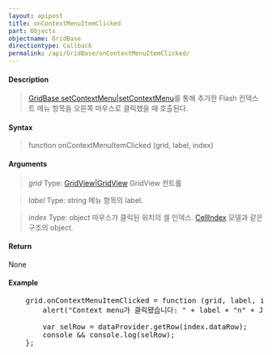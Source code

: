 ```yaml
---
layout: apipost
title: onContextMenuItemClicked
part: Objects
objectname: GridBase
directiontype: Callback
permalink: /api/GridBase/onContextMenuItemClicked/
---
```



#### Description

> [GridBase setContextMenu|setContextMenu](/api/GridBase/)를 통해 추가한 Flash 컨텍스트 메뉴 항목을 오른쪽 마우스로 클릭했을 때 호출된다.

#### Syntax

> function onContextMenuItemClicked (grid, label, index)

#### Arguments

> *grid*
> Type: [GridView|GridView](/api/GridBase/)
> GridView 컨트롤

> *label*
> Type: string
> 메뉴 항목의 label.

> *index*
> Type: object
> 마우스가 클릭된 위치의 셀 인덱스. [CellIndex](/api/GridBase/) 모델과 같은 구조의 object.

#### Return

None

#### Example

<pre class="prettyprint">
    grid.onContextMenuItemClicked = function (grid, label, index) {
        alert("Context menu가 클릭됐습니다: " + label + "n" + JSON.stringify(index));

        var selRow = dataProvider.getRow(index.dataRow);
        console && console.log(selRow);
    };
</pre>

